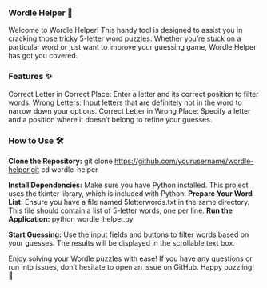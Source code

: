 ### Wordle Helper 🧩
Welcome to Wordle Helper! This handy tool is designed to assist you in cracking those tricky 5-letter word puzzles. Whether you’re stuck on a particular word or just want to improve your guessing game, Wordle Helper has got you covered.
### Features ✨
Correct Letter in Correct Place: Enter a letter and its correct position to filter words.
Wrong Letters: Input letters that are definitely not in the word to narrow down your options.
Correct Letter in Wrong Place: Specify a letter and a position where it doesn’t belong to refine your guesses.
### How to Use 🛠️
**Clone the Repository:**
git clone https://github.com/yourusername/wordle-helper.git
cd wordle-helper

**Install Dependencies:** Make sure you have Python installed. This project uses the tkinter library, which is included with Python.
**Prepare Your Word List:**
Ensure you have a file named 5letterwords.txt in the same directory. This file should contain a list of 5-letter words, one per line.
**Run the Application:**
python wordle_helper.py

**Start Guessing:**
Use the input fields and buttons to filter words based on your guesses.
The results will be displayed in the scrollable text box.


Enjoy solving your Wordle puzzles with ease! If you have any questions or run into issues, don’t hesitate to open an issue on GitHub. Happy puzzling! 🎉
